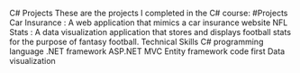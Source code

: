 C# Projects
These are the projects I completed in the C# course:
#Projects
Car Insurance : A web application that mimics a car insurance website
NFL Stats : A data visualization application that stores and displays football stats for the purpose of fantasy football.
Technical Skills
C# programming language
.NET framework
ASP.NET MVC
Entity framework code first
Data visualization 
